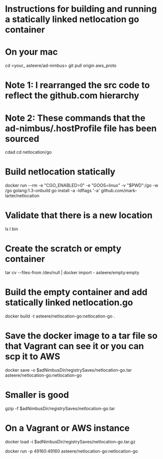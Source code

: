 # Instructions for building and running a statically linked netlocation go container
# 
# On  your mac
cd <your_ asteere/ad-nimbus>
git pull origin aws_proto

# Note 1: I rearranged the src code to reflect the github.com hierarchy
# Note 2: These commands that the ad-nimbus/.hostProfile file has been sourced
cdad
cd netlocation/go

# Build netlocation statically
docker run --rm -e "CGO_ENABLED=0" -e "GOOS=linux" -v "$PWD":/go -w /go golang:1.3-onbuild go install -a -ldflags '-a' github.com/mark-larter/netlocation

# Validate that there is a new location
ls l bin

# Create the scratch or empty container
tar cv --files-from /dev/null | docker import - asteere/empty:empty

# Build the empty container and add statically linked netlocation.go
docker build -t asteere/netlocation-go:netlocation-go .

# Save the docker image to a tar file so that Vagrant can see it or you can scp it to AWS
docker save -o $adNimbusDir/registrySaves/netlocation-go.tar asteere/netlocation-go:netlocation-go

# Smaller is good
gzip -f $adNimbusDir/registrySaves/netlocation-go.tar

# On a Vagrant or AWS instance
docker load -i $adNimbusDir/registrySaves/netlocation-go.tar.gz

docker run -p 49160:49160 asteere/netlocation-go:netlocation-go
